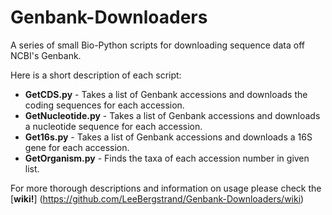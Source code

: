 Genbank-Downloaders
===================

A series of small Bio-Python scripts for downloading sequence data off NCBI's Genbank.

Here is a short description of each script:

* **GetCDS.py** - Takes a list of Genbank accessions and downloads the coding sequences for each accession.
* **GetNucleotide.py** - Takes a list of Genbank accessions and downloads a nucleotide sequence for each accession.
* **Get16s.py** - Takes a list of Genbank accessions and downloads a 16S gene for each accession. 
* **GetOrganism.py** - Finds the taxa of each accession number in given list.

For more thorough descriptions and information on usage please check the [**wiki!**] (https://github.com/LeeBergstrand/Genbank-Downloaders/wiki)
